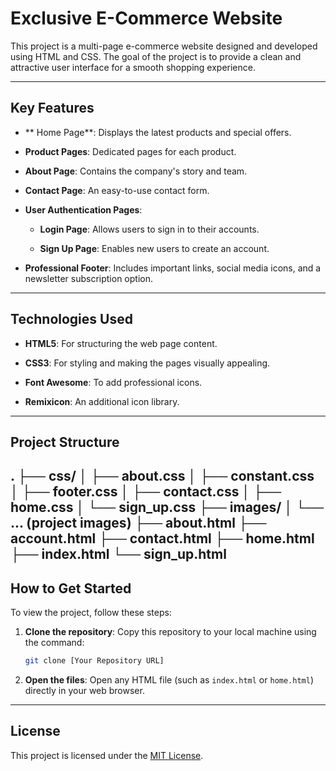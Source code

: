 # Exclusive E-Commerce Website



This project is a multi-page e-commerce website designed and developed using HTML and CSS. The goal of the project is to provide a clean and attractive user interface for a smooth shopping experience.



---



## Key Features



- ** Home Page**: Displays the latest products and special offers.

- **Product Pages**: Dedicated pages for each product.

- **About Page**: Contains the company's story and team.

- **Contact Page**: An easy-to-use contact form.

- **User Authentication Pages**:

  - **Login Page**: Allows users to sign in to their accounts.

  - **Sign Up Page**: Enables new users to create an account.

- **Professional Footer**: Includes important links, social media icons, and a newsletter subscription option.



---



## Technologies Used



- **HTML5**: For structuring the web page content.

- **CSS3**: For styling and making the pages visually appealing.

- **Font Awesome**: To add professional icons.

- **Remixicon**: An additional icon library.



---



## Project Structure

.
├── css/
│   ├── about.css
│   ├── constant.css
│   ├── footer.css
│   ├── contact.css
│   ├── home.css
│   └── sign_up.css
├── images/
│   └── ... (project images)
├── about.html
├── account.html
├── contact.html
├── home.html
├── index.html
└── sign_up.html
---

## How to Get Started

To view the project, follow these steps:

1.  **Clone the repository**: Copy this repository to your local machine using the command:
    ```bash
    git clone [Your Repository URL]
    ```

2.  **Open the files**: Open any HTML file (such as `index.html` or `home.html`) directly in your web browser.

---

## License

This project is licensed under the [MIT License](https://opensource.org/licenses/MIT).
